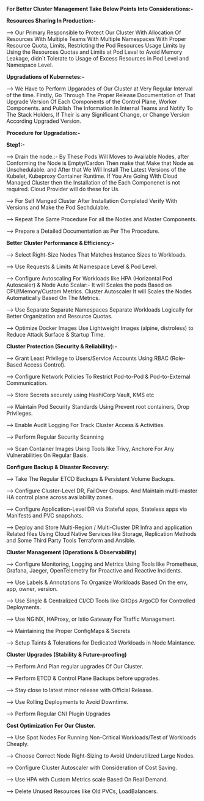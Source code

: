 **For Better Cluster Management Take Below Points Into Considerations:-**

**Resources Sharing In Production:-**

--> Our Primary Responsible to Protect Our Cluster With Allocation Of Resources With Multiple Teams With Multiple Namespaces With Proper Resource Quota, Limits, Restricting the Pod Resources Usage Limits by Using the Resources Quotas and Limits at Pod Level to Avoid Memory Leakage, didn`t Tolerate to Usage of Excess Resources in Pod Level and Namespace Level.

**Upgradations of Kubernetes:-**

--> We Have to Perform Upgarades of Our Cluster at Very Regular Interval of the time. Firstly, Go Through The Proper Release Documentation of That Upgrade Version Of Each Components of the Control Plane, Worker Components. and Publish The Information In Internal Teams and Notify To The Stack Holders, If Their is any Significant Change, or Change Version According Upgraded Version.

**Procedure for Upgradation:-** 

**Step1:-**

--> Drain the node.:- By These Pods Will Moves to Available Nodes, after Conforming the Node is Empty/Cardon Then make that Make that Node as Unschedulable. and After that We Will Install The Latest Versions of the Kubelet, Kubeproxy Container Runtime. If You Are Going With Cloud Managed Cluster then the Installation of the Each Componenet is not required. Cloud Provider will do these for Us.

--> For Self Manged Cluster After Installation Completed Verify With Versions and Make the Pod Sechdulable.

--> Repeat The Same Procedure For all the Nodes and Master Components.

--> Prepare a Detailed Documentation as Per The Procedure. 

**Better Cluster Performance & Efficiency:-**

--> Select Right-Size Nodes That Matches Instance Sizes to Workloads.

--> Use Requests & Limits At Namespace Level & Pod Level.

--> Configure Autoscaling For Workloads like HPA (Horizontal Pod Autoscaler) & Node Auto Scalar:-  It will Scales the pods Based on CPU/Memory/Custom Metrics. Cluster Autoscaler It will Scales the Nodes Automatically Based On The Metrics.

--> Use Separate Separate Namespaces Separate Workloads Logically for Better Organization and Resource Quotas.

--> Optimize Docker Images Use Lightweight Images (alpine, distroless) to Reduce Attack Surface & Startup Time.


**Cluster Protection (Security & Reliability):-**

--> Grant Least Privilege to Users/Service Accounts Using RBAC (Role-Based Access Control).

--> Configure Network Policies To Restrict Pod-to-Pod & Pod-to-External Communication.

--> Store Secrets securely using HashiCorp Vault, KMS etc

--> Maintain Pod Security Standards Using Prevent root containers, Drop Privileges.

--> Enable Audit Logging For Track Cluster Access & Activities.

--> Perform Regular Security Scanning

--> Scan Container Images Using Tools like Trivy, Anchore For Any Vulnerabilities On Regular Basis.

**Configure Backup & Disaster Recovery:**

--> Take The Regular ETCD Backups & Persistent Volume Backups.

--> Configure Cluster-Level DR, FailOver Groups. And Maintain multi-master HA control plane across availability zones.

--> Configure Application-Level DR via Stateful apps, Stateless apps via Manifests and PVC snapshots.

--> Deploy and Store Multi-Region / Multi-Cluster DR Infra and application Related files Using Cloud Native Services like Storage, Replication Methods and Some Third Party Tools Terraform and Ansible.

**Cluster Management (Operations & Observability)**

--> Configure Monitoring, Logging and Metrics Using Tools like Prometheus, Grafana, Jaeger, OpenTelemetry for Proactive and Reactive Incidents.

--> Use Labels & Annotations To Organize Workloads Based On the env, app, owner, version.

--> Use Single & Centralized CI/CD Tools like GitOps ArgoCD for Controlled Deployments.

--> Use NGINX, HAProxy, or Istio Gateway For Traffic Management.

--> Maintaining the Proper ConfigMaps & Secrets

--> Setup  Taints & Tolerations for Dedicated Workloads in Node Maintance.


**Cluster Upgrades (Stability & Future-proofing)**

--> Perform And Plan regular upgrades Of Our Cluster.

--> Perform ETCD & Control Plane Backups before upgrades.

--> Stay close to latest minor release with Official Release.

--> Use Rolling Deployments to Avoid Downtime.

--> Perform Regular CNI Plugin Upgrades

**Cost Optimization For Our Cluster.**

--> Use Spot Nodes For Running Non-Critical Workloads/Test of Workloads Cheaply.

--> Choose Correct Node Right-Sizing to Avoid Underutilized Large Nodes.

--> Configure Cluster Autoscaler with Consideration of Cost Saving.

--> Use HPA with Custom Metrics scale Based On Real Demand.

--> Delete Unused Resources like Old PVCs, LoadBalancers.

